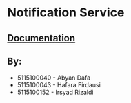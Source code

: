 # Notification Service 
## [Documentation](https://fp-notification-api.herokuapp.com)

## By:
* 5115100040 - Abyan Dafa 
* 5115100043 - Hafara Firdausi
* 5115100152 - Irsyad Rizaldi





